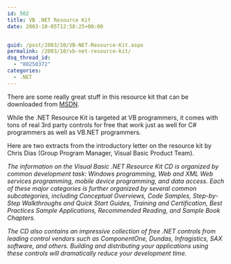 ```yaml
---
id: 502
title: VB .NET Resource Kit
date: 2003-10-05T12:58:25+00:00


guid: /post/2003/10/VB-NET-Resource-Kit.aspx
permalink: /2003/10/vb-net-resource-kit/
dsq_thread_id:
  - "80250372"
categories:
  - .NET
---
```

<body xmlns="http://www.w3.org/1999/xhtml">
    <p>
        There are some really great stuff in this resource kit that can be downloaded from <a href="http://msdn.microsoft.com/vbasic/vbrkit/">MSDN</a>.&#160;&#160;
    </p>
    <p>
        While the .NET Resource Kit is targeted at VB programmers, it comes with tons of real
        3rd party controls for free that work just as well for C# programmers as well as VB.NET
        programmers.
    </p>
    <p>
        Here are two extracts from the introductory letter on the resource kit by Chris Dias
        (Group Program Manager, Visual Basic Product Team).
    </p>
    <p>
        <em>The information on the Visual Basic .NET Resource Kit CD is organized by common
        development task: Windows programming, Web and XML Web services programming, mobile
        device programming, and data access. Each of these major categories is further organized
        by several common subcategories, including Conceptual Overviews, Code Samples, Step-by-Step
        Walkthroughs and Quick Start Guides, Training and Certification, Best Practices Sample
        Applications, Recommended Reading, and Sample Book Chapters. </em>
    </p>
    <p>
        <em>The CD also contains an impressive collection of free .NET controls from leading
        control vendors such as ComponentOne, Dundas, Infragistics, SAX software, and others.
        Building and distributing your applications using these controls will dramatically
        reduce your development time.</em>
    </p>
</body>